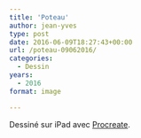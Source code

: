 ```yaml
---
title: 'Poteau'
author: jean-yves
type: post
date: 2016-06-09T18:27:43+00:00
url: /poteau-09062016/
categories:
  - Dessin
years:
  - 2016
format: image

---
```

Dessiné sur iPad avec [Procreate](https://procreate.com/).